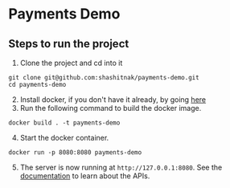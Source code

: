 # Payments Demo

## Steps to run the project

1. Clone the project and cd into it

```commandline
git clone git@github.com:shashitnak/payments-demo.git
cd payments-demo
```
2. Install docker, if you don't have it already, by going [here](https://docs.docker.com/engine/install/)
3. Run the following command to build the docker image.
```commandline
docker build . -t payments-demo
```
4. Start the docker container.
```commandline
docker run -p 8080:8080 payments-demo
```
5. The server is now running at `http://127.0.0.1:8080`. See the [documentation](https://documenter.getpostman.com/view/36976530/2sA3kPoiqe) to learn about the APIs.
